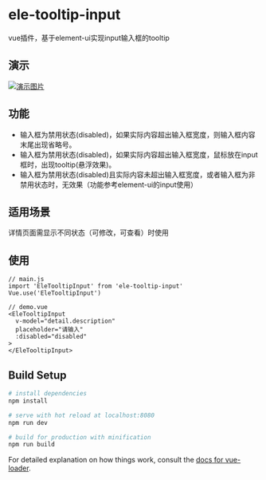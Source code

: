 # ele-tooltip-input

vue插件，基于element-ui实现input输入框的tooltip

## 演示

[![演示图片](http://qam0b3d9s.bkt.clouddn.com/ele-tooltip-input.gif "dd")](https://github.com/tiandaoyi/ele-tooltip-input "演示图片")

## 功能

- 输入框为禁用状态(disabled)，如果实际内容超出输入框宽度，则输入框内容末尾出现省略号。
- 输入框为禁用状态(disabled)，如果实际内容超出输入框宽度，鼠标放在input框时，出现tooltip(悬浮效果)。
- 输入框为禁用状态(disabled)且实际内容未超出输入框宽度，或者输入框为非禁用状态时，无效果（功能参考element-ui的input使用）

## 适用场景

详情页面需显示不同状态（可修改，可查看）时使用

## 使用

```
// main.js
import 'EleTooltipInput' from 'ele-tooltip-input'
Vue.use('EleTooltipInput')

// demo.vue
<EleTooltipInput
  v-model="detail.description"
  placeholder="请输入"
  :disabled="disabled"
>
</EleTooltipInput>
```

## Build Setup

``` bash
# install dependencies
npm install

# serve with hot reload at localhost:8080
npm run dev

# build for production with minification
npm run build
```

For detailed explanation on how things work, consult the [docs for vue-loader](http://vuejs.github.io/vue-loader).
